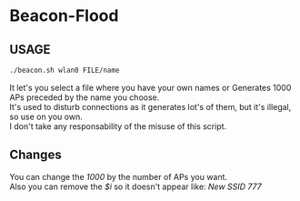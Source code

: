 # Beacon-Flood
## USAGE
```bash
./beacon.sh wlan0 FILE/name
```
It let's you select a file where you have your own names or Generates 1000 APs preceded by the name you choose.<br>
It's used to disturb connections as it generates lot's of them, but it's illegal, so use on you own.<br>I don't take any responsability of the misuse of this script.<br>

## Changes
You can change the *1000* by the number of APs you want.<br>
Also you can remove the *$i* so it doesn't appear like: *New SSID 777*
